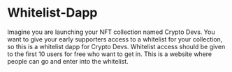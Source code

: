 # Whitelist-Dapp
Imagine you are launching your NFT collection named Crypto Devs. 
You want to give your early supporters access to a whitelist for your collection, so this is a whitelist dapp for Crypto Devs.
Whitelist access should be given to the first 10 users for free who want to get in.
This is a website where people can go and enter into the whitelist.
